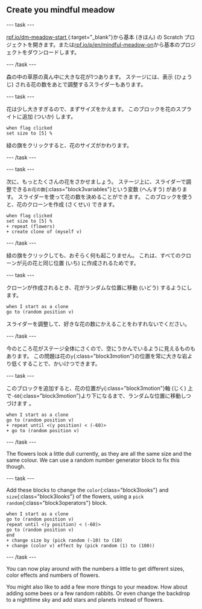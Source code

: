 ## Create you mindful meadow

--- task ---

[rpf.io/dm-meadow-start ](https://rpf.io/dm-meadow-start){:target="_blank"}から基本 (きほん) の Scratch プロジェクトを開きます。または[rpf.io/p/en/mindful-meadow-on](https://rpf.io/p/en/mindful-meadow-go)から基本のプロジェクトをダウンロードします。

--- /task ---

森の中の草原の真ん中に大きな花が1つあります。 ステージには、表示 (ひょうじ) される花の数をあとで調整するスライダーもあります。

--- task ---

花は少し大きすぎるので、まずサイズをかえます。 このブロックを花のスプライトに追加 (ついか) します。

```blocks3
when flag clicked
set size to [5] %
```

緑の旗をクリックすると、花のサイズがかわります。

--- /task ---

--- task ---

次に、もっとたくさんの花をさかせましょう。 ステージ上に、スライダーで調整できる`お花の数`{:class="block3variables"}という変数 (へんすう) があります。 スライダーを使って花の数を決めることができます。 このブロックを使うと、花のクローンを作成 (さくせい) できます。

```blocks3
when flag clicked
set size to [5] %
+ repeat (flowers)
+ create clone of (myself v)
```

--- /task ---

緑の旗をクリックしても、おそらく何も起こりません。 これは、すべてのクローンが元の花と同じ位置 (いち) に作成されるためです。

--- task ---

クローンが作成されるとき、花がランダムな位置に移動 (いどう) するようにします。

```blocks3
when I start as a clone
go to (random position v)
```

スライダーを調整して、好きな花の数にかえることをわすれないでください。

--- /task ---

今のところ花がステージ全体にさくので、空にうかんでいるように見えるものもあります。 この問題は花の`y`{:class="block3motion"}の位置を常に大きな岩より低くすることで、かいけつできます。

--- task ---

このブロックを追加すると、花の位置が`y`{:class="block3motion"}軸 (じく) 上で`-60`{:class="block3motion"}より下になるまで、ランダムな位置に移動しつづけます 。

```blocks3
when I start as a clone
go to (random position v)
+ repeat until <(y position) < (-60)>
+ go to (random position v)
```

--- /task ---

The flowers look a little dull currently, as they are all the same size and the same colour. We can use a random number generator block to fix this though.

--- task ---

Add these blocks to change the `color`{:class="block3looks"} and `size`{:class="block3looks"} of the flowers, using a `pick random`{:class="block3operators"} block.

```blocks3
when I start as a clone
go to (random position v)
repeat until <(y position) < (-60)>
go to (random position v)
end
+ change size by (pick random (-10) to (10)
+ change (color v) effect by (pick random (1) to (100))
```

--- /task ---

You can now play around with the numbers a little to get different sizes, color effects and numbers of flowers.

You might also like to add a few more things to your meadow. How about adding some bees or a few random rabbits. Or even change the backdrop to a nighttime sky and add stars and planets instead of flowers.





